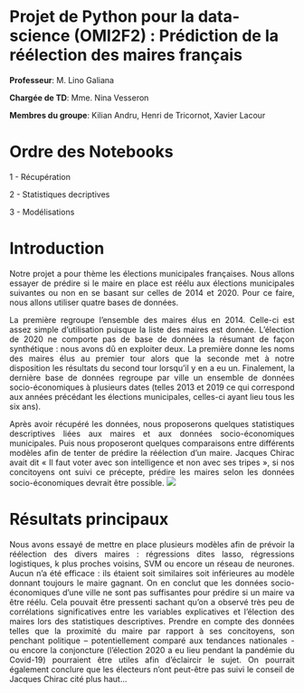 # Projet de Python pour la data-science (OMI2F2) : Prédiction de la réélection des maires français
**Professeur**: M. Lino Galiana

**Chargée de TD**: Mme. Nina Vesseron

**Membres du groupe**: Kilian Andru, Henri de Tricornot, Xavier Lacour

# Ordre des Notebooks
1 - Récupération

2 - Statistiques decriptives

3 - Modélisations

# Introduction

<p style='text-align: justify;'> Notre projet a pour thème les élections municipales françaises. Nous allons essayer de prédire si le maire en place est réélu aux élections municipales suivantes ou non en se basant sur celles de 2014 et 2020. Pour ce faire, nous allons utiliser quatre bases de données.
    
<p style='text-align: justify;'> La première regroupe l’ensemble des maires élus en 2014. Celle-ci est assez simple d’utilisation puisque la liste des maires est donnée. L’élection de 2020 ne comporte pas de base de données la résumant de façon synthétique : nous avons dû en exploiter deux. La première donne les noms des maires élus au premier tour alors que la seconde met à notre disposition les résultats du second tour lorsqu’il y en a eu un. Finalement, la dernière base de données regroupe par ville un ensemble de données socio-économiques à plusieurs dates (telles 2013 et 2019 ce qui correspond aux années précédant les élections municipales, celles-ci ayant lieu tous les six ans). 
    
<p style='text-align: justify;'> Après avoir récupéré les données, nous proposerons quelques statistiques descriptives liées aux maires et aux données socio-économiques municipales. Puis nous proposeront quelques comparaisons entre différents modèles afin de tenter de prédire la réélection d’un maire. Jacques Chirac avait dit « Il faut voter avec son intelligence et non avec ses tripes », si nos concitoyens ont suivi ce précepte, prédire les maires selon les données socio-économiques devrait être possible.

<img src="https://images.rtl.fr/~c/1155v769/rtl/www/1313193-jacques-chirac-le-9-mars-1981.jpg">

# Résultats principaux 

<p style='text-align: justify;'> Nous avons essayé de mettre en place plusieurs modèles afin de prévoir la réélection des divers maires : régressions dites lasso, régressions logistiques, k plus proches voisins, SVM ou encore un réseau de neurones. Aucun n’a été efficace : ils étaient soit similaires soit inférieures au modèle donnant toujours le maire gagnant. On en conclut que les données socio-économiques d’une ville ne sont pas suffisantes pour prédire si un maire va être réélu. Cela pouvait être pressenti sachant qu’on a observé très peu de corrélations significatives entre les variables explicatives et l’élection des maires lors des statistiques descriptives. Prendre en compte des données telles que la proximité du maire par rapport à ses concitoyens, son penchant politique – potentiellement comparé aux tendances nationales - ou encore la conjoncture (l’élection 2020 a eu lieu pendant la pandémie du Covid-19) pourraient être utiles afin d’éclaircir le sujet. On pourrait également conclure que les électeurs n’ont peut-être pas suivi le conseil de Jacques Chirac cité plus haut…
